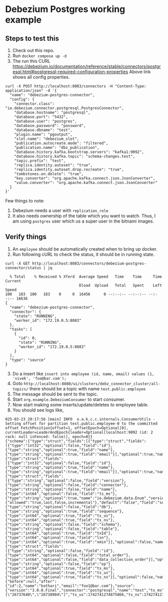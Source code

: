 # Debezium Postgres working example

## Steps to test this

1. Check out this repo.
2. Run `docker compose up -d`
3. The run this CURL
   https://debezium.io/documentation/reference/stable/connectors/postgresql.html#postgresql-required-configuration-properties
Above link shows all config properties.
```
curl -X POST http://localhost:8083/connectors -H "Content-Type: application/json" -d '{
  "name": "debezium-postgres-connector",
  "config": {
    "connector.class": "io.debezium.connector.postgresql.PostgresConnector",
    "database.hostname": "postgresql",
    "database.port": "5432",
    "database.user": "postgres",
    "database.password": "password",
    "database.dbname": "test",
    "plugin.name": "pgoutput",
    "slot.name": "debezium_slot",
    "publication.autocreate.mode": "filtered",
    "publication.name": "dbz_publication",
    "database.history.kafka.bootstrap.servers": "kafka1:9092",
    "database.history.kafka.topic": "schema-changes.test",
    "topic.prefix": "test",
    "replica.identity.autoset": "true",
    "replica.identity.autoset.drop.recreate": "true",
    "tombstones.on.delete": "true",
    "key.converter": "org.apache.kafka.connect.json.JsonConverter",
    "value.converter": "org.apache.kafka.connect.json.JsonConverter"
  }
}'
```

Few things to note:

1. Debezium needs a user with `replication_role`
2. It also needs ownership of the table which you want to watch.
   Thus, I am using `postgres` user which us a super user in the bitnami images.

## Verify things

1. An `employee` should be automatically created when to bring up docker.
2. Run following cURL to check the status, it should be in running state.

```
curl -X GET http://localhost:8083/connectors/debezium-postgres-connector/status | jq   
  
  % Total    % Received % Xferd  Average Speed   Time    Time     Time  Current
                                 Dload  Upload   Total   Spent    Left  Speed
100   183  100   183    0     0  16456      0 --:--:-- --:--:-- --:--:-- 16636
{
  "name": "debezium-postgres-connector",
  "connector": {
    "state": "RUNNING",
    "worker_id": "172.19.0.5:8083"
  },
  "tasks": [
    {
      "id": 0,
      "state": "RUNNING",
      "worker_id": "172.19.0.5:8083"
    }
  ],
  "type": "source"
}
```

3. Do a insert like `insert into employee (id, name, email) values (1, 'vivek', 'foo@bar.com');`
4. Goto `http://localhost:8080/ui/clusters/debz_connector_cluster/all-topics/` there should be a topic with name
   `test.public.employee`
5. The message should be sent to the topic.
6. Start `org.example.DebeziumConsumer` to start consumer.
7. Now start making some inserts/update/deletes to employee table.
8. You should see logs like,

```
025-03-23 20:17:56 [main] INFO  o.a.k.c.c.internals.ConsumerUtils - Setting offset for partition test.public.employee-0 to the committed offset FetchPosition{offset=1, offsetEpoch=Optional[0], currentLeader=LeaderAndEpoch{leader=Optional[localhost:9092 (id: 2 rack: null isFenced: false)], epoch=0}}
{"schema":{"type":"struct","fields":[{"type":"struct","fields":[{"type":"int32","optional":false,"field":"id"},{"type":"string","optional":true,"field":"name"},{"type":"string","optional":true,"field":"email"}],"optional":true,"name":"test.public.employee.Value","field":"before"},{"type":"struct","fields":[{"type":"int32","optional":false,"field":"id"},{"type":"string","optional":true,"field":"name"},{"type":"string","optional":true,"field":"email"}],"optional":true,"name":"test.public.employee.Value","field":"after"},{"type":"struct","fields":[{"type":"string","optional":false,"field":"version"},{"type":"string","optional":false,"field":"connector"},{"type":"string","optional":false,"field":"name"},{"type":"int64","optional":false,"field":"ts_ms"},{"type":"string","optional":true,"name":"io.debezium.data.Enum","version":1,"parameters":{"allowed":"true,last,false,incremental"},"default":"false","field":"snapshot"},{"type":"string","optional":false,"field":"db"},{"type":"string","optional":true,"field":"sequence"},{"type":"int64","optional":true,"field":"ts_us"},{"type":"int64","optional":true,"field":"ts_ns"},{"type":"string","optional":false,"field":"schema"},{"type":"string","optional":false,"field":"table"},{"type":"int64","optional":true,"field":"txId"},{"type":"int64","optional":true,"field":"lsn"},{"type":"int64","optional":true,"field":"xmin"}],"optional":false,"name":"io.debezium.connector.postgresql.Source","field":"source"},{"type":"struct","fields":[{"type":"string","optional":false,"field":"id"},{"type":"int64","optional":false,"field":"total_order"},{"type":"int64","optional":false,"field":"data_collection_order"}],"optional":true,"name":"event.block","version":1,"field":"transaction"},{"type":"string","optional":false,"field":"op"},{"type":"int64","optional":true,"field":"ts_ms"},{"type":"int64","optional":true,"field":"ts_us"},{"type":"int64","optional":true,"field":"ts_ns"}],"optional":false,"name":"test.public.employee.Envelope","version":2},"payload":{"before":null,"after":{"id":2,"name":"kothari","email":"foo1@bar.com"},"source":{"version":"3.0.0.Final","connector":"postgresql","name":"test","ts_ms":1742741274875,"snapshot":"false","db":"test","sequence":"[\"26737640\",\"26738904\"]","ts_us":1742741274875866,"ts_ns":1742741274875866000,"schema":"public","table":"employee","txId":752,"lsn":26738904,"xmin":null},"transaction":null,"op":"c","ts_ms":1742741275319,"ts_us":1742741275319425,"ts_ns":1742741275319425296}}
```
